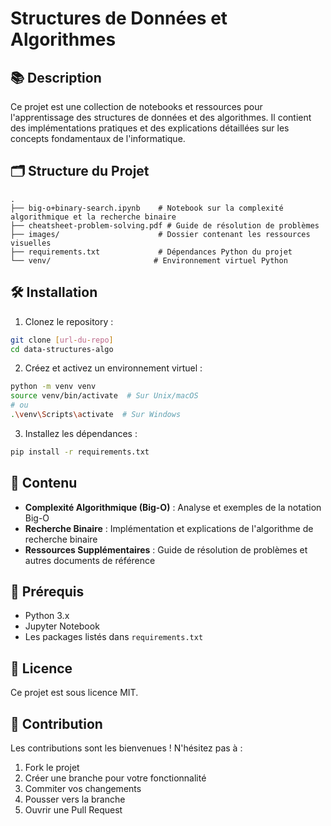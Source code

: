 # Structures de Données et Algorithmes

## 📚 Description
Ce projet est une collection de notebooks et ressources pour l'apprentissage des structures de données et des algorithmes. Il contient des implémentations pratiques et des explications détaillées sur les concepts fondamentaux de l'informatique.

## 🗂 Structure du Projet
```
.
├── big-o+binary-search.ipynb    # Notebook sur la complexité algorithmique et la recherche binaire
├── cheatsheet-problem-solving.pdf # Guide de résolution de problèmes
├── images/                      # Dossier contenant les ressources visuelles
├── requirements.txt             # Dépendances Python du projet
└── venv/                       # Environnement virtuel Python
```

## 🛠 Installation

1. Clonez le repository :
```bash
git clone [url-du-repo]
cd data-structures-algo
```

2. Créez et activez un environnement virtuel :
```bash
python -m venv venv
source venv/bin/activate  # Sur Unix/macOS
# ou
.\venv\Scripts\activate  # Sur Windows
```

3. Installez les dépendances :
```bash
pip install -r requirements.txt
```

## 📖 Contenu
- **Complexité Algorithmique (Big-O)** : Analyse et exemples de la notation Big-O
- **Recherche Binaire** : Implémentation et explications de l'algorithme de recherche binaire
- **Ressources Supplémentaires** : Guide de résolution de problèmes et autres documents de référence

## 🔧 Prérequis
- Python 3.x
- Jupyter Notebook
- Les packages listés dans `requirements.txt`

## 📝 Licence
Ce projet est sous licence MIT.

## 👥 Contribution
Les contributions sont les bienvenues ! N'hésitez pas à :
1. Fork le projet
2. Créer une branche pour votre fonctionnalité
3. Commiter vos changements
4. Pousser vers la branche
5. Ouvrir une Pull Request